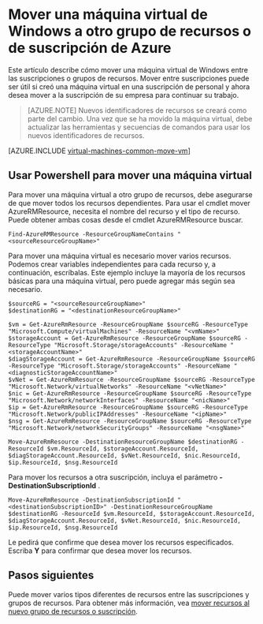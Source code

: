 <properties
    pageTitle="Mover una máquina virtual de Windows | Microsoft Azure"
    description="Mover una máquina virtual de Windows a otro Azure suscripción o grupo de recursos en el modelo de implementación de administrador de recursos."
    services="virtual-machines-windows"
    documentationCenter=""
    authors="cynthn"
    manager="timlt"
    editor=""
    tags="azure-resource-manager"/>

<tags
    ms.service="virtual-machines-windows"
    ms.workload="infrastructure-services"
    ms.tgt_pltfrm="na"
    ms.devlang="na"
    ms.topic="article"
    ms.date="08/08/2016"
    ms.author="cynthn"/>

    


# <a name="move-a-windows-vm-to-another-azure-subscription-or-resource-group"></a>Mover una máquina virtual de Windows a otro grupo de recursos o de suscripción de Azure 

Este artículo describe cómo mover una máquina virtual de Windows entre las suscripciones o grupos de recursos. Mover entre suscripciones puede ser útil si creó una máquina virtual en una suscripción de personal y ahora desea mover a la suscripción de su empresa para continuar su trabajo.

> [AZURE.NOTE] Nuevos identificadores de recursos se creará como parte del cambio. Una vez que se ha movido la máquina virtual, debe actualizar las herramientas y secuencias de comandos para usar los nuevos identificadores de recursos. 


[AZURE.INCLUDE [virtual-machines-common-move-vm](../../includes/virtual-machines-common-move-vm.md)]


## <a name="use-powershell-to-move-a-vm"></a>Usar Powershell para mover una máquina virtual

Para mover una máquina virtual a otro grupo de recursos, debe asegurarse de que mover todos los recursos dependientes. Para usar el cmdlet mover AzureRMResource, necesita el nombre del recurso y el tipo de recurso. Puede obtener ambas cosas desde el cmdlet AzureRMResource buscar.

    Find-AzureRMResource -ResourceGroupNameContains "<sourceResourceGroupName>"
    

Para mover una máquina virtual es necesario mover varios recursos. Podemos crear variables independientes para cada recurso y, a continuación, escríbalas. Este ejemplo incluye la mayoría de los recursos básicas para una máquina virtual, pero puede agregar más según sea necesario.

    $sourceRG = "<sourceResourceGroupName>"
    $destinationRG = "<destinationResourceGroupName>"
    
    $vm = Get-AzureRmResource -ResourceGroupName $sourceRG -ResourceType "Microsoft.Compute/virtualMachines" -ResourceName "<vmName>"
    $storageAccount = Get-AzureRmResource -ResourceGroupName $sourceRG -ResourceType "Microsoft.Storage/storageAccounts" -ResourceName "<storageAccountName>"
    $diagStorageAccount = Get-AzureRmResource -ResourceGroupName $sourceRG -ResourceType "Microsoft.Storage/storageAccounts" -ResourceName "<diagnosticStorageAccountName>"
    $vNet = Get-AzureRmResource -ResourceGroupName $sourceRG -ResourceType "Microsoft.Network/virtualNetworks" -ResourceName "<vNetName>"
    $nic = Get-AzureRmResource -ResourceGroupName $sourceRG -ResourceType "Microsoft.Network/networkInterfaces" -ResourceName "<nicName>"
    $ip = Get-AzureRmResource -ResourceGroupName $sourceRG -ResourceType "Microsoft.Network/publicIPAddresses" -ResourceName "<ipName>"
    $nsg = Get-AzureRmResource -ResourceGroupName $sourceRG -ResourceType "Microsoft.Network/networkSecurityGroups" -ResourceName "<nsgName>"
    
    Move-AzureRmResource -DestinationResourceGroupName $destinationRG -ResourceId $vm.ResourceId, $storageAccount.ResourceId, $diagStorageAccount.ResourceId, $vNet.ResourceId, $nic.ResourceId, $ip.ResourceId, $nsg.ResourceId

Para mover los recursos a otra suscripción, incluya el parámetro **- DestinationSubscriptionId** . 

    Move-AzureRmResource -DestinationSubscriptionId "<destinationSubscriptionID>" -DestinationResourceGroupName $destinationRG -ResourceId $vm.ResourceId, $storageAccount.ResourceId, $diagStorageAccount.ResourceId, $vNet.ResourceId, $nic.ResourceId, $ip.ResourceId, $nsg.ResourceId



Le pedirá que confirme que desea mover los recursos especificados. Escriba **Y** para confirmar que desea mover los recursos.

  
## <a name="next-steps"></a>Pasos siguientes

Puede mover varios tipos diferentes de recursos entre las suscripciones y grupos de recursos. Para obtener más información, vea [mover recursos al nuevo grupo de recursos o suscripción](../resource-group-move-resources.md).    